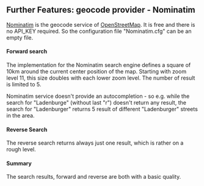 ## Further Features: geocode provider - Nominatim

[Nominatim](https://nominatim.org/) is the geocode service of [OpenStreetMap](https://www.openstreetmap.de/). It is free and there
is no API_KEY required. So the configuration file "Nominatim.cfg" can be an empty file.

#### Forward search

The implementation for the Nominatim search engine defines a square of 10km around the current
center position of the map. Starting with zoom level 11, this size doubles with each lower
zoom level. The number of result is limited to 5.

Nominatim service doesn't provide an autocompletion - so e.g. while the search for "Ladenburge" (without last "r")
doesn't return any result, the search for "Ladenburger" returns 5 result of different "Ladenburger" streets in the area.

#### Reverse Search 

The reverse search returns always just one result, which is rather on a rough level.

#### Summary

The search results, forward and reverse are both with a basic quality. 
